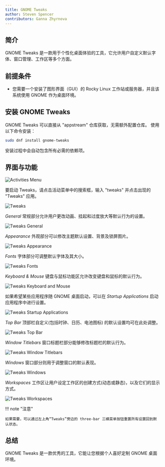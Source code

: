 ```yaml
---
title: GNOME Tweaks
author: Steven Spencer
contributors: Ganna Zhyrnova
---
```


## 简介

GNOME Tweaks 是一款用于个性化桌面体验的工具，它允许用户自定义默认字体、窗口管理、工作区等多个方面。

## 前提条件

- 您需要一个安装了图形界面（GUI）的 Rocky Linux 工作站或服务器，并且该系统使用 GNOME 作为桌面环境。

## 安装 GNOME Tweaks

GNOME Tweaks 可以直接从 "appstream" 仓库获取，无需额外配置仓库。 使用以下命令安装：

```bash
sudo dnf install gnome-tweaks 
```

安装过程中会自动包含所有必需的依赖项。

## 界面与功能

![Activities Menu](images/activities.png)

要启动 Tweaks，请点击活动菜单中的搜索框，输入 "tweaks" 并点击出现的 "Tweaks" 应用。

![Tweaks](images/tweaks.png)

<!-- Please, add here a screen where you click Tweaks -->

_General_ 常规部分允许用户更改动画、挂起和过度放大等默认行为的设置。

![Tweaks General](images/01_tweaks.png)

_Appearance_ 外观部分可以修改主题默认设置、背景及锁屏图片。

![Tweaks Appearance](images/02_tweaks.png)

_Fonts_ 字体部分可调整默认字体及其大小。

![Tweaks Fonts](images/03_tweaks.png)

_Keyboard & Mouse_ 键盘与鼠标功能区允许改变键盘和鼠标的默认行为。

![Tweaks Keyboard and Mouse](images/04_tweaks.png)

如果希望某些应用程序随 GNOME 桌面启动，可以在 _Startup Applications_ 启动应用程序中进行设置。

![Tweaks Startup Applications](images/05_tweaks.png)

_Top Bar_ 顶部栏自定义(包括时钟、日历、电池图标) 的默认设置均可在此处调整。

![Tweaks Top Bar](images/06_tweaks.png)

_Window Titlebars_ 窗口标题栏部分能够修改标题栏的默认行为。

![Tweaks Window Titlebars](images/07_tweaks.png)

_Windows_ 窗口部分则用于调整窗口的默认表现。

![Tweaks Windows](images/08_tweaks.png)

_Workspaces_ 工作区让用户设定工作区的创建方式(动态或静态)，以及它们的显示方式。

![Tweaks Workspaces](images/09_tweaks.png)

!!! note "注意"

```
如果需要，可以通过左上角“Tweaks”旁边的 three-bar 三横菜单按钮重置所有设置回到默认状态。
```

## 总结

GNOME Tweaks 是一款优秀的工具，它能让您根据个人喜好定制 GNOME 桌面环境。

